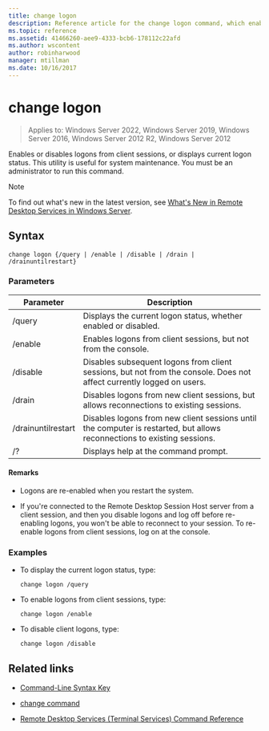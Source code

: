```yaml
---
title: change logon
description: Reference article for the change logon command, which enables or disables logons from client sessions, or displays current logon status.
ms.topic: reference
ms.assetid: 41466260-aee9-4333-bcb6-178112c22afd
ms.author: wscontent
author: robinharwood
manager: mtillman
ms.date: 10/16/2017
---
```


# change logon

>Applies to: Windows Server 2022, Windows Server 2019, Windows Server 2016, Windows Server 2012 R2, Windows Server 2012

Enables or disables logons from client sessions, or displays current logon status. This utility is useful for system maintenance. You must be an administrator to run this command.

> [!NOTE]
> To find out what's new in the latest version, see [What's New in Remote Desktop Services in Windows Server](/previous-versions/windows/it-pro/windows-server-2012-r2-and-2012/dn283323(v=ws.11)).

## Syntax

```
change logon {/query | /enable | /disable | /drain | /drainuntilrestart}
```

### Parameters

| Parameter | Description |
| --------- | ----------- |
| /query | Displays the current logon status, whether enabled or disabled. |
| /enable | Enables logons from client sessions, but not from the console. |
| /disable | Disables subsequent logons from client sessions, but not from the console. Does not affect currently logged on users. |
| /drain | Disables logons from new client sessions, but allows reconnections to existing sessions. |
| /drainuntilrestart | Disables logons from new client sessions until the computer is restarted, but allows reconnections to existing sessions. |
| /? | Displays help at the command prompt. |

#### Remarks

- Logons are re-enabled when you restart the system.

- If you're connected to the Remote Desktop Session Host server from a client session, and then you disable logons and log off before re-enabling logons, you won't be able to reconnect to your session. To re-enable logons from client sessions, log on at the console.

### Examples

- To display the current logon status, type:

  ```
  change logon /query
  ```

- To enable logons from client sessions, type:

  ```
  change logon /enable
  ```

- To disable client logons, type:

  ```
  change logon /disable
  ```

## Related links

- [Command-Line Syntax Key](command-line-syntax-key.md)

- [change command](change.md)

- [Remote Desktop Services (Terminal Services) Command Reference](remote-desktop-services-terminal-services-command-reference.md)

